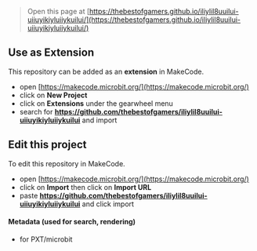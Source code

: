 
> Open this page at [https://thebestofgamers.github.io/iliylil8uuilui-uiiuyikiyluiiykuilui/](https://thebestofgamers.github.io/iliylil8uuilui-uiiuyikiyluiiykuilui/)

## Use as Extension

This repository can be added as an **extension** in MakeCode.

* open [https://makecode.microbit.org/](https://makecode.microbit.org/)
* click on **New Project**
* click on **Extensions** under the gearwheel menu
* search for **https://github.com/thebestofgamers/iliylil8uuilui-uiiuyikiyluiiykuilui** and import

## Edit this project

To edit this repository in MakeCode.

* open [https://makecode.microbit.org/](https://makecode.microbit.org/)
* click on **Import** then click on **Import URL**
* paste **https://github.com/thebestofgamers/iliylil8uuilui-uiiuyikiyluiiykuilui** and click import

#### Metadata (used for search, rendering)

* for PXT/microbit
<script src="https://makecode.com/gh-pages-embed.js"></script><script>makeCodeRender("{{ site.makecode.home_url }}", "{{ site.github.owner_name }}/{{ site.github.repository_name }}");</script>
